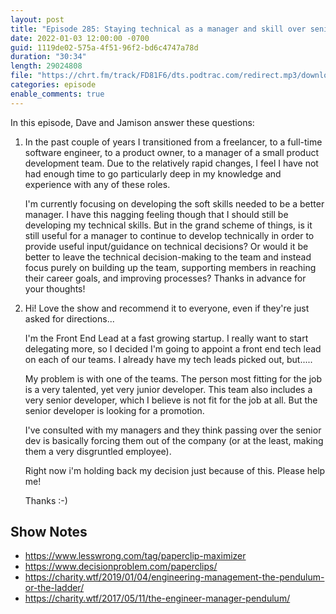 ```yaml
---
layout: post
title: "Episode 285: Staying technical as a manager and skill over seniority"
date: 2022-01-03 12:00:00 -0700
guid: 1119de02-575a-4f51-96f2-bd6c4747a78d
duration: "30:34"
length: 29024808
file: "https://chrt.fm/track/FD81F6/dts.podtrac.com/redirect.mp3/download.softskills.audio/sse-285.mp3"
categories: episode
enable_comments: true
---
```


In this episode, Dave and Jamison answer these questions:

1. In the past couple of years I transitioned from a freelancer, to a full-time software engineer, to a product owner, to a manager of a small product development team. Due to the relatively rapid changes, I feel I have not had enough time to go particularly deep in my knowledge and experience with any of these roles.
   
   I'm currently focusing on developing the soft skills needed to be a better manager. I have this nagging feeling though that I should still be developing my technical skills. But in the grand scheme of things, is it still useful for a manager to continue to develop technically in order to provide useful input/guidance on technical decisions? Or would it be better to leave the technical decision-making to the team and instead focus purely on building up the team, supporting members in reaching their career goals, and improving processes? Thanks in advance for your thoughts!

2. Hi! Love the show and recommend it to everyone, even if they're just asked for directions...
   
   I'm the Front End Lead at a fast growing startup. I really want to start delegating more, so I decided I'm going to appoint a front end tech lead on each of our teams. I already have my tech leads picked out, but.....
   
   My problem is with one of the teams. The person most fitting for the job is a very talented, yet very junior developer. This team also includes a very senior developer, which I believe is not fit for the job at all. But the senior developer is looking for a promotion.
   
   I've consulted with my managers and they think passing over the senior dev is basically forcing them out of the company (or at the least, making them a very disgruntled employee).
   
   Right now i'm holding back my decision just because of this.
   Please help me!
   
   Thanks :-)

## Show Notes
* https://www.lesswrong.com/tag/paperclip-maximizer
* https://www.decisionproblem.com/paperclips/
* https://charity.wtf/2019/01/04/engineering-management-the-pendulum-or-the-ladder/
* https://charity.wtf/2017/05/11/the-engineer-manager-pendulum/
